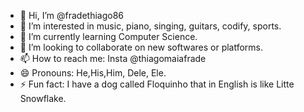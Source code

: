 - 👋 Hi, I’m @fradethiago86
- 👀 I’m interested in music, piano, singing, guitars, codify, sports. 
- 🌱 I’m currently learning Computer Science.  
- 💞️ I’m looking to collaborate on new softwares or platforms.
- 📫 How to reach me: Insta @thiagomaiafrade
- 😄 Pronouns: He,His,Him, Dele, Ele.  
- ⚡ Fun fact: I have a dog called Floquinho that in English is like Litte Snowflake.

<!---
fradethiago86/fradethiago86 is a ✨ special ✨ repository because its `README.md` (this file) appears on your GitHub profile.
You can click the Preview link to take a look at your changes.
--->
